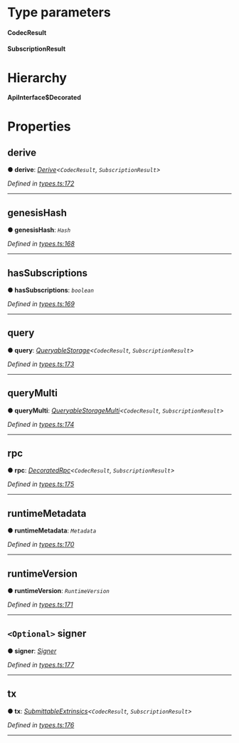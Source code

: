 

# Type parameters
#### CodecResult 
#### SubscriptionResult 
# Hierarchy

**ApiInterface$Decorated**

# Properties

<a id="derive"></a>

##  derive

**● derive**: *[Derive](_types_.derive.md)<`CodecResult`, `SubscriptionResult`>*

*Defined in [types.ts:172](https://github.com/polkadot-js/api/blob/4a22a43/packages/api/src/types.ts#L172)*

___
<a id="genesishash"></a>

##  genesisHash

**● genesisHash**: *`Hash`*

*Defined in [types.ts:168](https://github.com/polkadot-js/api/blob/4a22a43/packages/api/src/types.ts#L168)*

___
<a id="hassubscriptions"></a>

##  hasSubscriptions

**● hasSubscriptions**: *`boolean`*

*Defined in [types.ts:169](https://github.com/polkadot-js/api/blob/4a22a43/packages/api/src/types.ts#L169)*

___
<a id="query"></a>

##  query

**● query**: *[QueryableStorage](_types_.queryablestorage.md)<`CodecResult`, `SubscriptionResult`>*

*Defined in [types.ts:173](https://github.com/polkadot-js/api/blob/4a22a43/packages/api/src/types.ts#L173)*

___
<a id="querymulti"></a>

##  queryMulti

**● queryMulti**: *[QueryableStorageMulti](../modules/_types_.md#queryablestoragemulti)<`CodecResult`, `SubscriptionResult`>*

*Defined in [types.ts:174](https://github.com/polkadot-js/api/blob/4a22a43/packages/api/src/types.ts#L174)*

___
<a id="rpc"></a>

##  rpc

**● rpc**: *[DecoratedRpc](_types_.decoratedrpc.md)<`CodecResult`, `SubscriptionResult`>*

*Defined in [types.ts:175](https://github.com/polkadot-js/api/blob/4a22a43/packages/api/src/types.ts#L175)*

___
<a id="runtimemetadata"></a>

##  runtimeMetadata

**● runtimeMetadata**: *`Metadata`*

*Defined in [types.ts:170](https://github.com/polkadot-js/api/blob/4a22a43/packages/api/src/types.ts#L170)*

___
<a id="runtimeversion"></a>

##  runtimeVersion

**● runtimeVersion**: *`RuntimeVersion`*

*Defined in [types.ts:171](https://github.com/polkadot-js/api/blob/4a22a43/packages/api/src/types.ts#L171)*

___
<a id="signer"></a>

## `<Optional>` signer

**● signer**: *[Signer](_types_.signer.md)*

*Defined in [types.ts:177](https://github.com/polkadot-js/api/blob/4a22a43/packages/api/src/types.ts#L177)*

___
<a id="tx"></a>

##  tx

**● tx**: *[SubmittableExtrinsics](_types_.submittableextrinsics.md)<`CodecResult`, `SubscriptionResult`>*

*Defined in [types.ts:176](https://github.com/polkadot-js/api/blob/4a22a43/packages/api/src/types.ts#L176)*

___

